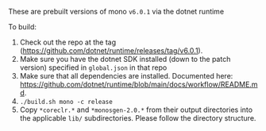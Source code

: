 These are prebuilt versions of mono `v6.0.1` via the dotnet runtime

To build:
1. Check out the repo at the tag (https://github.com/dotnet/runtime/releases/tag/v6.0.1).
1. Make sure you have the dotnet SDK installed (down to the patch version) specified in `global.json` in that repo
1. Make sure that all dependencies are installed. Documented here: https://github.com/dotnet/runtime/blob/main/docs/workflow/README.md.
1. `./build.sh mono -c release`
1. Copy `*coreclr.*` and `*monosgen-2.0.*` from their output directories into the applicable `lib/` subdirectories. Please follow the directory structure.